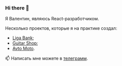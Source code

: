 ### Hi there 👋

Я Валентин, являюсь React-разработчиком.

Несколько проектов, которые я на практике создал:
- <a href="https://liga-bank-blush.vercel.app/">Liga Bank</a>;
- <a href="https://erdyakov-guitar-shop.vercel.app/">Guitar Shop</a>;
- <a href="https://erdyakov-avto-moto.vercel.app/">Avto Moto</a>.

📫 Написать мне можете в <a href="https://t.me/valentin74q">телеграмм</a>.

<!--![Anurag's GitHub stats](https://github-readme-stats.vercel.app/api?username=we1tkindzy&hide=contribs,prs&show_icons=true&theme=buefy)-->

